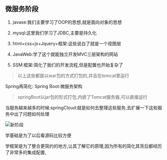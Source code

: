 ## 微服务阶段

1. javase:我们主要学习了OOP的思想,就是面向对象的思想

2. mysql:这里我们学习了JDBC,主要是持久化

3. html+css+js+Jquery+框架:这些说白了就是一个视图层

4. JavaWeb:学了这个就能独立开发MVC三层架构的网站

5. SSM:框架:简化了我们的开发流程,但是配置也开始复杂了

> 以上这些都是以war包的方式打包的,并且在tomcat里运行

Spring再简化: Spring Boot:微服务架构

> springBoot以jar包的形式打包,内嵌了Tomcat服务器,可以直接运行

当服务越来越多的时候:springCloud:就是如何去整理这些服务,去扩展一下这些服务中出了问题如何处理



![新阶段](https://springcloud-hrm-miao.oss-cn-beijing.aliyuncs.com/markdown/imgs/%E6%96%B0%E9%98%B6%E6%AE%B5.png)     

学基础是为了以后看源码比较方便

学框架是为了整合更简约的地方,让其了解它的原理,因为所有的简化其背后都经历了非常多的集成配置, 

   

   